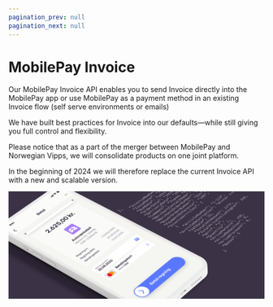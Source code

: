 ```yaml
---
pagination_prev: null
pagination_next: null
---
```


# MobilePay Invoice

Our MobilePay Invoice API enables you to send Invoice directly into the MobilePay app or use MobilePay as a payment method in an existing Invoice flow (self serve environments or emails)

We have built best practices for Invoice into our defaults—while still giving you full control and flexibility.

Please notice that as a part of the merger between MobilePay and Norwegian Vipps, we will consolidate products on one joint platform. 

In the beginning of 2024 we will therefore replace the current Invoice API with a new and scalable version.  


![invoice hero](/img/Hero_invoice.png)
